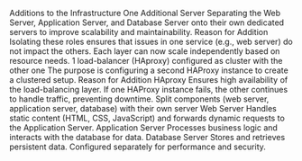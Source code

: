 Additions to the Infrastructure
One Additional Server
Separating the Web Server, Application Server, and Database Server onto their own dedicated servers to improve scalability and maintainability.
Reason for Addition
Isolating these roles ensures that issues in one service (e.g., web server) do not impact the others.
Each layer can now scale independently based on resource needs.
1 load-balancer (HAproxy) configured as cluster with the other one
The purpose is configuring a second HAProxy instance to create a clustered setup.
Reason for Addition HAproxy
Ensures high availability of the load-balancing layer.
If one HAProxy instance fails, the other continues to handle traffic, preventing downtime.
Split components (web server, application server, database) with their own server
Web Server
Handles static content (HTML, CSS, JavaScript) and forwards dynamic requests to the Application Server.
Application Server
Processes business logic and interacts with the database for data.
Database Server
Stores and retrieves persistent data. Configured separately for performance and security.

